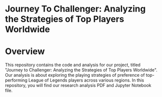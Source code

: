 # Journey To Challenger: Analyzing the Strategies of Top Players Worldwide

# Overview
This repository contains the code and analysis for our project, titled "Journey to Challenger: Analyzing the Strategies of Top Players Worldwide". Our analysis is about exploring the playing strategies of preference of top-performing League of Legends players across various regions. In this repository, you will find our research analysis PDF and Jupyter Notebook file.
